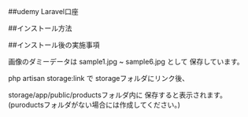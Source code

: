 ##udemy Laravel口座

##インストール方法

##インストール後の実施事項

画像のダミーデータは
sample1.jpg ~ sample6.jpg として
保存しています。

php artisan storage:link で
storageフォルダにリンク後、

storage/app/public/productsフォルダ内に
保存すると表示されます。
(puroductsフォルダがない場合には作成してください。)
